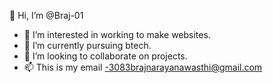 👋 Hi, I’m @Braj-01
- 👀 I’m interested in working to make websites. 
- 🌱 I’m currently pursuing btech.
- 💞️ I’m looking to collaborate on projects.
- 📫 This is my email -3083brajnarayanawasthi@gmail.com

<!---
Braj-01/Braj-01 is a ✨ special ✨ repository because its `README.md` (this file) appears on your GitHub profile.
You can click the Preview link to take a look at your changes.
--->
